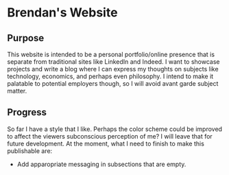 # Brendan's Website

## Purpose

This website is intended to be a personal portfolio/online presence that is separate from traditional sites like LinkedIn
and Indeed. I want to showcase projects and write a blog where I can express my thoughts on subjects like technology, economics, 
and perhaps even philosophy. I intend to make it palatable to potential employers though, so I will avoid avant garde subject
matter.

## Progress

So far I have a style that I like. Perhaps the color scheme could be improved to affect the viewers subconscious perception of
me? I will leave that for future development. At the moment, what I need to finish to make this publishable are:

- Add apparopriate messaging in subsections that are empty.

